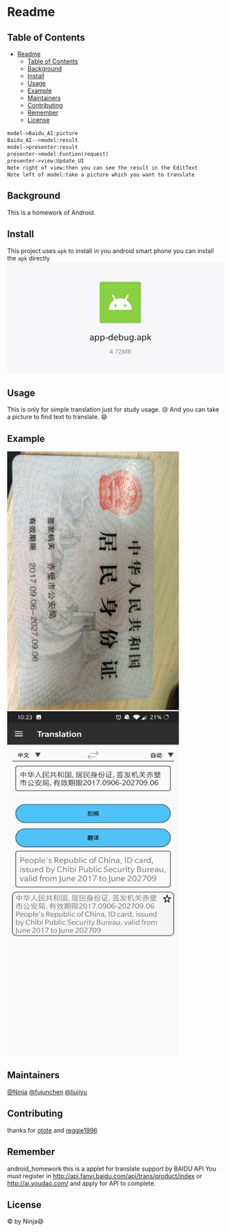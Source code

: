 #  Readme

## Table of Contents

- [Readme](#readme)
	- [Table of Contents](#table-of-contents)
	- [Background](#background)
	- [Install](#install)
	- [Usage](#usage)
	- [Example](#example)
	- [Maintainers](#maintainers)
	- [Contributing](#contributing)
	- [Remember](#remember)
	- [License](#license)
  

```sequence{theme="hand"}
model->Baidu_AI:picture
Baidu_AI-->model:result
model->presenter:result
presenter->model:Funtion(request)
presenter->view:Update_UI
Note right of view:then you can see the result in the EditText
Note left of model:take a picture which you want to translate
```
## Background

This is a homework of Android. 


## Install

This project uses ``apk`` to install in you android smart phone
you can install the ``apk`` directly 
![qq_pic_merged_1576517267145](assets/qq_pic_merged_1576517267145.jpg)

## Usage

This is only for simple translation just for study usage. :cry:
And you can take a picture to find text to translate. :smile:

## Example
<div><img src="assets/FFA393AA9153C5E3FCF9F0F9F30E9611.jpg" style="height: 600px; width:400px"> </div><div><img src="assets/DD5E0496CCE6BE1988A42ECB46D19E31.jpg" style="height: 800px;width:400px"> </div>


## Maintainers

[@Ninja](https://github.com/Ninja119347) [@fujunchen]() [@liujiyu]()



## Contributing

 thanks for  [otote](https://github.com/otote/TranslationDemo) 
 and [reggie1996](https://github.com/reggie1996/CharacterRecognition)


## Remember

android_homework this is a applet for translate support by BAIDU API
You must register in http://api.fanyi.baidu.com/api/trans/product/index or http://ai.youdao.com/ and apply for API to complete.

## License

 © by Ninja:smile:
